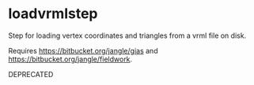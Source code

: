 loadvrmlstep
============
Step for loading vertex coordinates and triangles from a vrml file on disk.

Requires https://bitbucket.org/jangle/gias and https://bitbucket.org/jangle/fieldwork.

DEPRECATED
